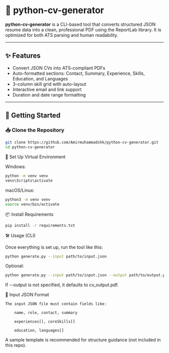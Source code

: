# 📄 python-cv-generator

**python-cv-generator** is a CLI-based tool that converts structured JSON resume data into a clean, professional PDF using the ReportLab library. It is optimized for both ATS parsing and human readability.

---

## ✨ Features

- Convert JSON CVs into ATS-compliant PDFs
- Auto-formatted sections: Contact, Summary, Experience, Skills, Education, and Languages
- 3-column skill grid with auto-layout
- Interactive email and link support
- Duration and date range formatting

---

## 🚀 Getting Started

### 📥 Clone the Repository

```bash
git clone https://github.com/Amirmuhammadshk/python-cv-generator.git
cd python-cv-generator
```

🧪 Set Up Virtual Environment

Windows:
```bash
python -m venv venv
venv\Scripts\activate
```
macOS/Linux:
```bash
python3 -m venv venv
source venv/bin/activate
```
📦 Install Requirements
```bash
pip install -r requirements.txt
```
🛠️ Usage (CLI)

Once everything is set up, run the tool like this:
```bash
python generate.py --input path/to/input.json
```
Optional:
```bash
python generate.py --input path/to/input.json --output path/to/output.pdf
```
If --output is not specified, it defaults to cv_output.pdf.

📂 Input JSON Format

    The input JSON file must contain fields like:

        name, role, contact, summary

        experiences[], coreSkills[]

        education, languages[]

A sample template is recommended for structure guidance (not included in this repo).
